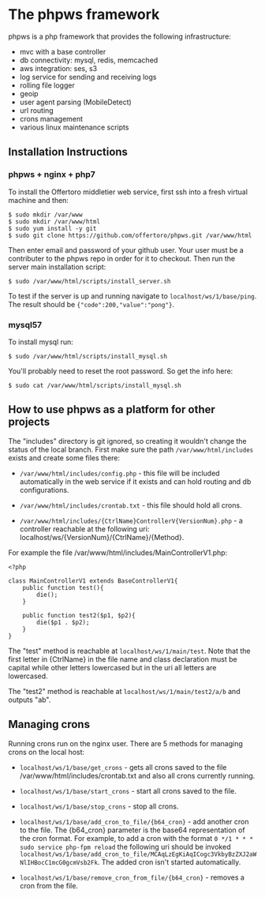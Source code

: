 # The phpws framework

phpws is a php framework that provides the following infrastructure:
* mvc with a base controller
* db connectivity: mysql, redis, memcached
* aws integration: ses, s3
* log service for sending and receiving logs
* rolling file logger
* geoip
* user agent parsing (MobileDetect)
* url routing
* crons management
* various linux maintenance scripts

## Installation Instructions

### phpws + nginx + php7

To install the Offertoro middletier web service, first ssh into a fresh virtual machine and then:
```
$ sudo mkdir /var/www
$ sudo mkdir /var/www/html
$ sudo yum install -y git
$ sudo git clone https://github.com/offertoro/phpws.git /var/www/html
```
Then enter email and password of your github user. Your user must be a contributer to the phpws repo
in order for it to checkout. Then run the server main installation script:
```
$ sudo /var/www/html/scripts/install_server.sh
```
To test if the server is up and running navigate to `localhost/ws/1/base/ping`. The result should
be `{"code":200,"value":"pong"}`.

### mysql57

To install mysql run:
```
$ sudo /var/www/html/scripts/install_mysql.sh
```
You'll probably need to reset the root password. So get the info here:
```
$ sudo cat /var/www/html/scripts/install_mysql.sh
```

## How to use phpws as a platform for other projects

The "includes" directory is git ignored, so creating it wouldn't change the status of the local branch.
First make sure the path `/var/www/html/includes` exists and create some files there:

* `/var/www/html/includes/config.php` - this file will be included automatically in the web service if it exists and can hold
routing and db configurations.

* `/var/www/html/includes/crontab.txt` - this file should hold all crons.

* `/var/www/html/includes/{CtrlName}ControllerV{VersionNum}.php` - a controller reachable at the following uri: localhost/ws/{VersionNum}/{CtrlName}/{Method}.

For example the file /var/www/html/includes/MainControllerV1.php:
```
<?php

class MainControllerV1 extends BaseControllerV1{
    public function test(){
        die();
    }

    public function test2($p1, $p2){
        die($p1 . $p2);
    }
}
```
The "test" method is reachable at `localhost/ws/1/main/test`.
Note that the first letter in {CtrlName} in the file name and class declaration must be capital while other letters lowercased but in the uri all letters are lowercased.

The "test2" method is reachable at `localhost/ws/1/main/test2/a/b` and outputs "ab".

## Managing crons

Running crons run on the nginx user.
There are 5 methods for managing crons on the local host:
* `localhost/ws/1/base/get_crons` - gets all crons saved to the file /var/www/html/includes/crontab.txt and also all crons currently running.

* `localhost/ws/1/base/start_crons` - start all crons saved to the file.

* `localhost/ws/1/base/stop_crons` - stop all crons.

* `localhost/ws/1/base/add_cron_to_file/{b64_cron}` - add another cron to the file. The {b64_cron} parameter is the base64 representation of the cron format. For example, to add a cron with the format `0 */1 * * * sudo service php-fpm reload` the following uri should be invoked `localhost/ws/1/base/add_cron_to_file/MCAqLzEgKiAqICogc3VkbyBzZXJ2aWNlIHBocC1mcG0gcmVsb2Fk`.
The added cron isn't started automatically.

* `localhost/ws/1/base/remove_cron_from_file/{b64_cron}` - removes a cron from the file.
